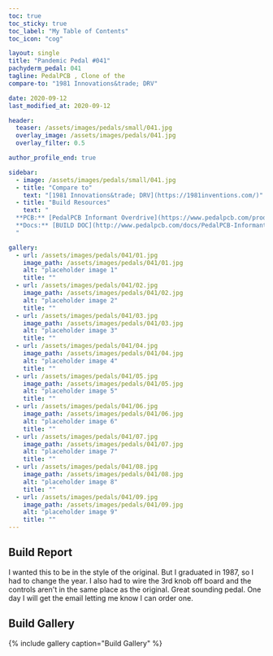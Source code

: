 ```yaml
---
toc: true
toc_sticky: true
toc_label: "My Table of Contents"
toc_icon: "cog"

layout: single
title: "Pandemic Pedal #041"
pachyderm_pedal: 041
tagline: PedalPCB , Clone of the 
compare-to: "1981 Innovations&trade; DRV"

date: 2020-09-12
last_modified_at: 2020-09-12

header:
  teaser: /assets/images/pedals/small/041.jpg
  overlay_image: /assets/images/pedals/041.jpg
  overlay_filter: 0.5

author_profile_end: true

sidebar:
  - image: /assets/images/pedals/small/041.jpg
  - title: "Compare to"
    text: "[1981 Innovations&trade; DRV](https://1981inventions.com/)"
  - title: "Build Resources"
    text: "
  **PCB:** [PedalPCB Informant Overdrive](https://www.pedalpcb.com/product/informant/)<br>
  **Docs:** [BUILD DOC](http://www.pedalpcb.com/docs/PedalPCB-Informant.pdf)
  "

gallery:
  - url: /assets/images/pedals/041/01.jpg
    image_path: /assets/images/pedals/041/01.jpg
    alt: "placeholder image 1"
    title: ""
  - url: /assets/images/pedals/041/02.jpg
    image_path: /assets/images/pedals/041/02.jpg
    alt: "placeholder image 2"
    title: ""
  - url: /assets/images/pedals/041/03.jpg
    image_path: /assets/images/pedals/041/03.jpg
    alt: "placeholder image 3"
    title: ""
  - url: /assets/images/pedals/041/04.jpg
    image_path: /assets/images/pedals/041/04.jpg
    alt: "placeholder image 4"
    title: ""
  - url: /assets/images/pedals/041/05.jpg
    image_path: /assets/images/pedals/041/05.jpg
    alt: "placeholder image 5"
    title: ""
  - url: /assets/images/pedals/041/06.jpg
    image_path: /assets/images/pedals/041/06.jpg
    alt: "placeholder image 6"
    title: ""
  - url: /assets/images/pedals/041/07.jpg
    image_path: /assets/images/pedals/041/07.jpg
    alt: "placeholder image 7"
    title: ""
  - url: /assets/images/pedals/041/08.jpg
    image_path: /assets/images/pedals/041/08.jpg
    alt: "placeholder image 8"
    title: ""
  - url: /assets/images/pedals/041/09.jpg
    image_path: /assets/images/pedals/041/09.jpg
    alt: "placeholder image 9"
    title: ""
---
```


## Build Report ##

I wanted this to be in the style of the original. But I graduated in 1987, so I had to change the year. I also had to wire the 3rd knob off board and the controls aren't in the same place as the original. Great sounding pedal. One day I will get the email letting me know I can order one.

## Build Gallery ##

{% include gallery caption="Build Gallery" %}